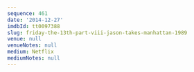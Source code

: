 ```yaml
---
sequence: 461
date: '2014-12-27'
imdbId: tt0097388
slug: friday-the-13th-part-viii-jason-takes-manhattan-1989
venue: null
venueNotes: null
medium: Netflix
mediumNotes: null
---
```


